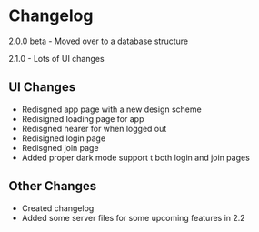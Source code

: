 # Changelog

2.0.0 beta - Moved over to a database structure

2.1.0 - Lots of UI changes
## UI Changes
- Redisgned app page with a new design scheme
- Redisigned loading page for app
- Redisgned hearer for when logged out
- Redisigned login page
- Redisgned join page
- Added proper dark mode support t both login and join pages
## Other Changes
- Created changelog
- Added some server files for some upcoming features in 2.2
